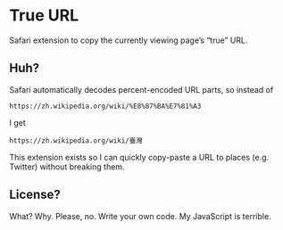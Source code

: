 # True URL

Safari extension to copy the currently viewing page’s “true” URL.

## Huh?

Safari automatically decodes percent-encoded URL parts, so instead of

    https://zh.wikipedia.org/wiki/%E8%87%BA%E7%81%A3

I get

    https://zh.wikipedia.org/wiki/臺灣

This extension exists so I can quickly copy-paste a URL to places (e.g. Twitter) without breaking them.

## License?

What? Why. Please, no. Write your own code. My JavaScript is terrible.
